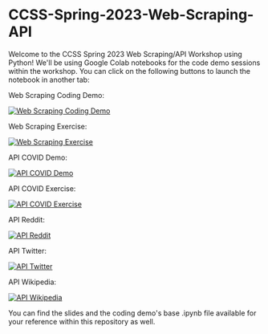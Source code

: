 # CCSS-Spring-2023-Web-Scraping-API
Welcome to the CCSS Spring 2023 Web Scraping/API Workshop using Python! We'll be using Google Colab notebooks for the code demo sessions within the workshop. You can click on the following buttons to launch the notebook in another tab:

Web Scraping Coding Demo:

[![Web Scraping Coding Demo](https://colab.research.google.com/assets/colab-badge.svg)](https://colab.research.google.com/drive/1FcY5EyDiBRowbykQUay-idMa1PUZx1SD?usp=sharing)

Web Scraping Exercise:

[![Web Scraping Exercise](https://colab.research.google.com/assets/colab-badge.svg)](https://colab.research.google.com/drive/1egYeVhzxZJ_3AGEoK5bZIaxxLbpFBSLC?usp=share_link)

API COVID Demo:

[![API COVID Demo](https://colab.research.google.com/assets/colab-badge.svg)](https://colab.research.google.com/drive/1a64KVg43SXCGK-wJViWZKhXoF6_uY5wY?usp=sharing)

API COVID Exercise:

[![API COVID Exercise](https://colab.research.google.com/assets/colab-badge.svg)](https://colab.research.google.com/drive/1xA14MMwBFM1IuT4kMMA7vtRIINO8Wv1H?usp=sharing)

API Reddit:

[![API Reddit](https://colab.research.google.com/assets/colab-badge.svg)](https://colab.research.google.com/drive/1XbHHRXuWzF_rMQ6dC-FAtob6Sfeh7q2u?usp=share_link)

API Twitter:

[![API Twitter](https://colab.research.google.com/assets/colab-badge.svg)](https://colab.research.google.com/drive/1MI7flAbC-ylX-fBMNr3vU31czBhb3GAr?usp=sharing)

API Wikipedia:

[![API Wikipedia](https://colab.research.google.com/assets/colab-badge.svg)](https://colab.research.google.com/drive/1Ab95XryOiL0dhwO4L1Axqcs8wBKlHTky?usp=sharing)


You can find the slides and the coding demo's base .ipynb file available for your reference within this repository as well.
